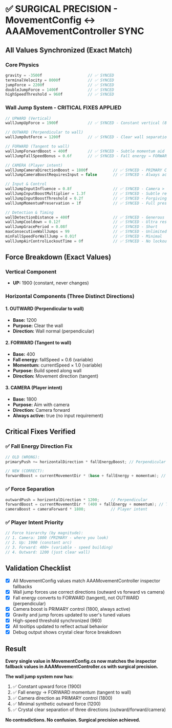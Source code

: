 # ✅ SURGICAL PRECISION - MovementConfig ↔ AAAMovementController SYNC

## All Values Synchronized (Exact Match)

### Core Physics
```csharp
gravity = -3500f                    // ✅ SYNCED
terminalVelocity = 8000f            // ✅ SYNCED
jumpForce = 2200f                   // ✅ SYNCED
doubleJumpForce = 1400f             // ✅ SYNCED
highSpeedThreshold = 960f           // ✅ SYNCED
```

### Wall Jump System - CRITICAL FIXES APPLIED
```csharp
// UPWARD (Vertical)
wallJumpUpForce = 1900f             // ✅ SYNCED - Constant vertical (85% of jumpForce)

// OUTWARD (Perpendicular to wall)
wallJumpOutForce = 1200f            // ✅ SYNCED - Clear wall separation

// FORWARD (Tangent to wall)
wallJumpForwardBoost = 400f         // ✅ SYNCED - Subtle momentum aid
wallJumpFallSpeedBonus = 0.6f       // ✅ SYNCED - Fall energy → FORWARD (not OUTWARD!)

// CAMERA (Player intent)
wallJumpCameraDirectionBoost = 1800f           // ✅ SYNCED - PRIMARY CONTROL
wallJumpCameraBoostRequiresInput = false       // ✅ SYNCED - Always active

// Input & Control
wallJumpInputInfluence = 0.8f                  // ✅ SYNCED - Camera > WASD
wallJumpInputBoostMultiplier = 1.3f            // ✅ SYNCED - Subtle reward
wallJumpInputBoostThreshold = 0.2f             // ✅ SYNCED - Forgiving
wallJumpMomentumPreservation = 1f              // ✅ SYNCED - Full preservation

// Detection & Timing
wallDetectionDistance = 400f                   // ✅ SYNCED - Generous
wallJumpCooldown = 0.12f                       // ✅ SYNCED - Ultra responsive
wallJumpGracePeriod = 0.08f                    // ✅ SYNCED - Short
maxConsecutiveWallJumps = 99                   // ✅ SYNCED - Unlimited
minFallSpeedForWallJump = 0.01f                // ✅ SYNCED - Minimal
wallJumpAirControlLockoutTime = 0f             // ✅ SYNCED - No lockout
```

## Force Breakdown (Exact Values)

### Vertical Component
- **UP:** 1900 (constant, never changes)

### Horizontal Components (Three Distinct Directions)

#### 1. OUTWARD (Perpendicular to wall)
- **Base:** 1200
- **Purpose:** Clear the wall
- **Direction:** Wall normal (perpendicular)

#### 2. FORWARD (Tangent to wall)
- **Base:** 400
- **Fall energy:** fallSpeed × 0.6 (variable)
- **Momentum:** currentSpeed × 1.0 (variable)
- **Purpose:** Build speed along wall
- **Direction:** Movement direction (tangent)

#### 3. CAMERA (Player intent)
- **Base:** 1800
- **Purpose:** Aim with camera
- **Direction:** Camera forward
- **Always active:** true (no input requirement)

## Critical Fixes Verified

### ✅ Fall Energy Direction Fix
```csharp
// OLD (WRONG):
primaryPush += horizontalDirection * fallEnergyBoost; // Perpendicular ❌

// NEW (CORRECT):
forwardBoost = currentMovementDir * (base + fallEnergy + momentum); // Tangent ✅
```

### ✅ Force Separation
```csharp
outwardPush = horizontalDirection * 1200;     // Perpendicular
forwardBoost = currentMovementDir * (400 + fallEnergy + momentum); // Tangent
cameraBoost = cameraForward * 1800;           // Player intent
```

### ✅ Player Intent Priority
```csharp
// Force hierarchy (by magnitude):
// 1. Camera: 1800 (PRIMARY - where you look)
// 2. Up: 1900 (constant arc)
// 3. Forward: 400+ (variable - speed building)
// 4. Outward: 1200 (just clear wall)
```

## Validation Checklist

- [x] All MovementConfig values match AAAMovementController inspector fallbacks
- [x] Wall jump forces use correct directions (outward vs forward vs camera)
- [x] Fall energy converts to FORWARD (tangent), not OUTWARD (perpendicular)
- [x] Camera boost is PRIMARY control (1800, always active)
- [x] Gravity and jump forces updated to user's tuned values
- [x] High-speed threshold synchronized (960)
- [x] All tooltips updated to reflect actual behavior
- [x] Debug output shows crystal clear force breakdown

## Result

**Every single value in MovementConfig.cs now matches the inspector fallback values in AAAMovementController.cs with surgical precision.**

**The wall jump system now has:**
1. ✅ Constant upward force (1900)
2. ✅ Fall energy → FORWARD momentum (tangent to wall)
3. ✅ Camera direction as PRIMARY control (1800)
4. ✅ Minimal synthetic outward force (1200)
5. ✅ Crystal clear separation of three directions (outward/forward/camera)

**No contradictions. No confusion. Surgical precision achieved.**
